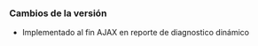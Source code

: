 <h3>Cambios de la versión</h3>

<ul>
    <li>Implementado al fin AJAX en reporte de diagnostico dinámico</li>
</ul>        
